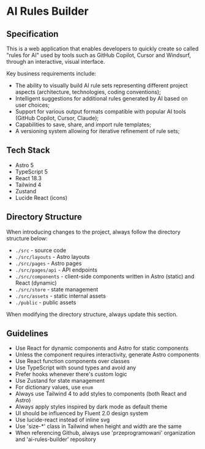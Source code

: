 # AI Rules Builder

## Specification

This is a web application that enables developers to quickly create so called "rules for AI" used by tools such as GitHub Copilot, Cursor and Windsurf, through an interactive, visual interface.

Key business requirements include:

- The ability to visually build AI rule sets representing different project aspects (architecture, technologies, coding conventions);
- Intelligent suggestions for additional rules generated by AI based on user choices;
- Support for various output formats compatible with popular AI tools (GitHub Copilot, Cursor, Claude);
- Capabilities to save, share, and import rule templates;
- A versioning system allowing for iterative refinement of rule sets;

## Tech Stack

- Astro 5
- TypeScript 5
- React 18.3
- Tailwind 4
- Zustand
- Lucide React (icons)

## Directory Structure

When introducing changes to the project, always follow the directory structure below:

- `./src` - source code
- `./src/layouts` - Astro layouts
- `./src/pages` - Astro pages
- `./src/pages/api` - API endpoints
- `./src/components` - client-side components written in Astro (static) and React (dynamic)
- `./src/store` - state management
- `./src/assets` - static internal assets
- `./public` - public assets

When modifying the directory structure, always update this section.

## Guidelines

- Use React for dynamic components and Astro for static components
- Unless the component requires interactivity, generate Astro components
- Use React function components over classes
- Use TypeScript with sound types and avoid any
- Prefer hooks whenever there's custom logic
- Use Zustand for state management
- For dictionary values, use `enum`
- Always use Tailwind 4 to add styles to components (both React and Astro)
- Always apply styles inspired by dark mode as default theme
- UI should be influenced by Fluent 2.0 design system
- Use lucide-react instead of inline svg
- Use 'size-\*' class in Tailwind when height and width are the same
- When referencing Github, always use 'przeprogramowani' organization and 'ai-rules-builder' repository
